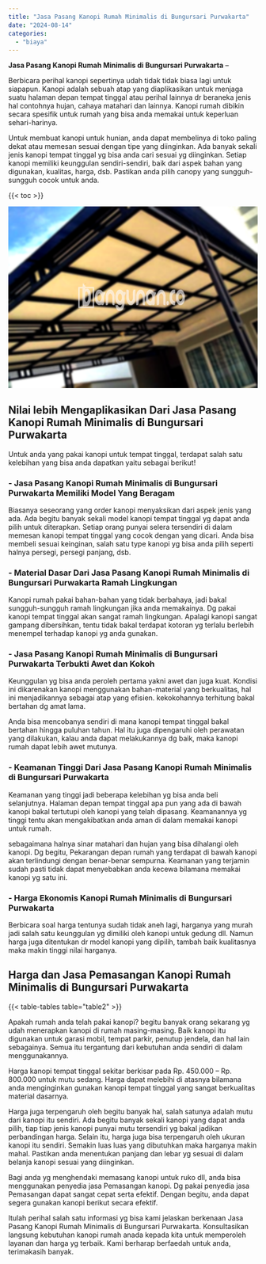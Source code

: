 ```yaml
---
title: "Jasa Pasang Kanopi Rumah Minimalis di Bungursari Purwakarta"
date: "2024-08-14"
categories: 
  - "biaya"
---
```


**Jasa Pasang Kanopi Rumah Minimalis di Bungursari Purwakarta** –

Berbicara perihal kanopi sepertinya udah tidak tidak biasa lagi untuk siapapun. Kanopi adalah sebuah atap yang diaplikasikan untuk menjaga suatu halaman depan tempat tinggal atau perihal lainnya dr beraneka jenis hal contohnya hujan, cahaya matahari dan lainnya. Kanopi rumah dibikin secara spesifik untuk rumah yang bisa anda memakai untuk keperluan sehari-harinya.

Untuk membuat kanopi untuk hunian, anda dapat membelinya di toko paling dekat atau memesan sesuai dengan tipe yang diinginkan. Ada banyak sekali jenis kanopi tempat tinggal yg bisa anda cari sesuai yg diinginkan. Setiap kanopi memiliki keunggulan sendiri-sendiri, baik dari aspek bahan yang digunakan, kualitas, harga, dsb. Pastikan anda pilih canopy yang sungguh-sungguh cocok untuk anda.

{{< toc >}}

![Jasa Pasang Kanopi Rumah Minimalis di Bungursari Purwakarta](/images/harga-kanopi-minimalis-30.png)

## Nilai lebih Mengaplikasikan Dari Jasa Pasang Kanopi Rumah Minimalis di Bungursari Purwakarta

Untuk anda yang pakai kanopi untuk tempat tinggal, terdapat salah satu kelebihan yang bisa anda dapatkan yaitu sebagai berikut!

### \- Jasa Pasang Kanopi Rumah Minimalis di Bungursari Purwakarta Memiliki Model Yang Beragam

Biasanya seseorang yang order kanopi menyaksikan dari aspek jenis yang ada. Ada begitu banyak sekali model kanopi tempat tinggal yg dapat anda pilih untuk diterapkan. Setiap orang punyai selera tersendiri di dalam memesan kanopi tempat tinggal yang cocok dengan yang dicari. Anda bisa membeli sesuai keinginan, salah satu type kanopi yg bisa anda pilih seperti halnya persegi, persegi panjang, dsb.

### \- Material Dasar Dari Jasa Pasang Kanopi Rumah Minimalis di Bungursari Purwakarta Ramah Lingkungan

Kanopi rumah pakai bahan-bahan yang tidak berbahaya, jadi bakal sungguh-sungguh ramah lingkungan jika anda memakainya. Dg pakai kanopi tempat tinggal akan sangat ramah lingkungan. Apalagi kanopi sangat gampang dibersihkan, tentu tidak bakal terdapat kotoran yg terlalu berlebih menempel terhadap kanopi yg anda gunakan.

### \- Jasa Pasang Kanopi Rumah Minimalis di Bungursari Purwakarta Terbukti Awet dan Kokoh

Keunggulan yg bisa anda peroleh pertama yakni awet dan juga kuat. Kondisi ini dikarenakan kanopi menggunakan bahan-material yang berkualitas, hal ini menjadikannya sebagai atap yang efisien. kekokohannya terhitung bakal bertahan dg amat lama.

Anda bisa mencobanya sendiri di mana kanopi tempat tinggal bakal bertahan hingga puluhan tahun. Hal itu juga dipengaruhi oleh perawatan yang dilakukan, kalau anda dapat melakukannya dg baik, maka kanopi rumah dapat lebih awet mutunya.

### \- Keamanan Tinggi Dari Jasa Pasang Kanopi Rumah Minimalis di Bungursari Purwakarta

Keamanan yang tinggi jadi beberapa kelebihan yg bisa anda beli selanjutnya. Halaman depan tempat tinggal apa pun yang ada di bawah kanopi bakal tertutupi oleh kanopi yang telah dipasang. Keamanannya yg tinggi tentu akan mengakibatkan anda aman di dalam memakai kanopi untuk rumah.

sebagaimana halnya sinar matahari dan hujan yang bisa dihalangi oleh kanopi. Dg begitu, Pekarangan depan rumah yang terdapat di bawah kanopi akan terlindungi dengan benar-benar sempurna. Keamanan yang terjamin sudah pasti tidak dapat menyebabkan anda kecewa bilamana memakai kanopi yg satu ini.

### \- Harga Ekonomis Kanopi Rumah Minimalis di Bungursari Purwakarta

Berbicara soal harga tentunya sudah tidak aneh lagi, harganya yang murah jadi salah satu keunggulan yg dimiliki oleh kanopi untuk gedung dll. Namun harga juga ditentukan dr model kanopi yang dipilih, tambah baik kualitasnya maka makin tinggi nilai harganya.

## Harga dan Jasa Pemasangan Kanopi Rumah Minimalis di Bungursari Purwakarta

{{< table-tables table="table2" >}}

Apakah rumah anda telah pakai kanopi? begitu banyak orang sekarang yg udah menerapkan kanopi di rumah masing-masing. Baik kanopi itu digunakan untuk garasi mobil, tempat parkir, penutup jendela, dan hal lain sebagainya. Semua itu tergantung dari kebutuhan anda sendiri di dalam menggunakannya.

Harga kanopi tempat tinggal sekitar berkisar pada Rp. 450.000 – Rp. 800.000 untuk mutu sedang. Harga dapat melebihi di atasnya bilamana anda menginginkan gunakan kanopi tempat tinggal yang sangat berkualitas material dasarnya.

Harga juga terpengaruh oleh begitu banyak hal, salah satunya adalah mutu dari kanopi itu sendiri. Ada begitu banyak sekali kanopi yang dapat anda pilih, tiap tiap jenis kanopi punyai mutu tersendiri yg bakal jadikan perbandingan harga. Selain itu, harga juga bisa terpengaruh oleh ukuran kanopi itu sendiri. Semakin luas luas yang dibutuhkan maka harganya makin mahal. Pastikan anda menentukan panjang dan lebar yg sesuai di dalam belanja kanopi sesuai yang diinginkan.

Bagi anda yg menghendaki memasang kanopi untuk ruko dll, anda bisa menggunakan penyedia jasa Pemasangan kanopi. Dg pakai penyedia jasa Pemasangan dapat sangat cepat serta efektif. Dengan begitu, anda dapat segera gunakan kanopi berikut secara efektif.

Itulah perihal salah satu informasi yg bisa kami jelaskan berkenaan Jasa Pasang Kanopi Rumah Minimalis di Bungursari Purwakarta. Konsultasikan langsung kebutuhan kanopi rumah anada kepada kita untuk memperoleh layanan dan harga yg terbaik. Kami berharap berfaedah untuk anda, terimakasih banyak.
